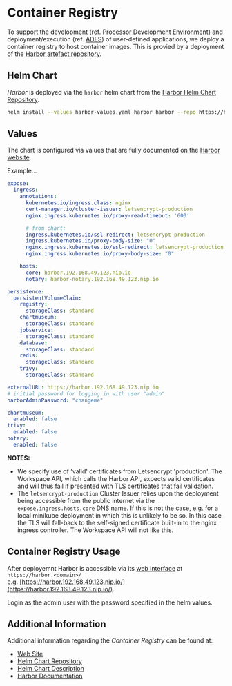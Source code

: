 # Container Registry

To support the development (ref. [Processor Development Environment](../pde/)) and deployment/execution (ref. [ADES](../ades/)) of user-defined applications, we deploy a container registry to host container images. This is provied by a deployment of the [Harbor artefact repository](https://goharbor.io/).

## Helm Chart

_Harbor_ is deployed via the `harbor` helm chart from the [Harbor Helm Chart Repository](https://helm.goharbor.io).

```bash
helm install --values harbor-values.yaml harbor harbor --repo https://helm.goharbor.io
```

## Values

The chart is configured via values that are fully documented on the [Harbor website](https://goharbor.io/docs/2.4.0/install-config/harbor-ha-helm/).

Example...

```yaml
expose:
  ingress:
    annotations:
      kubernetes.io/ingress.class: nginx
      cert-manager.io/cluster-issuer: letsencrypt-production
      nginx.ingress.kubernetes.io/proxy-read-timeout: '600'

      # from chart:
      ingress.kubernetes.io/ssl-redirect: letsencrypt-production
      ingress.kubernetes.io/proxy-body-size: "0"
      nginx.ingress.kubernetes.io/ssl-redirect: letsencrypt-production
      nginx.ingress.kubernetes.io/proxy-body-size: "0"

    hosts:
      core: harbor.192.168.49.123.nip.io
      notary: harbor-notary.192.168.49.123.nip.io

persistence:
  persistentVolumeClaim:
    registry:
      storageClass: standard
    chartmuseum:
      storageClass: standard
    jobservice:
      storageClass: standard
    database:
      storageClass: standard
    redis:
      storageClass: standard
    trivy:
      storageClass: standard

externalURL: https://harbor.192.168.49.123.nip.io
# initial password for logging in with user "admin"
harborAdminPassword: "changeme"

chartmuseum:
  enabled: false
trivy:
  enabled: false
notary:
  enabled: false
```

**NOTES:**

* We specify use of 'valid' certificates from Letsencrypt 'production'. The Workspace API, which calls the Harbor API, expects valid certificates and will thus fail if presented with TLS certificates that fail validation.
* The `letsencrypt-production` Cluster Issuer relies upon the deployment being accessible from the public internet via the `expose.ingress.hosts.core` DNS name. If this is not the case, e.g. for a local minikube deployment in which this is unlikely to be so. In this case the TLS will fall-back to the self-signed certificate built-in to the nginx ingress controller. The Workspace API will not like this.

## Container Registry Usage

After deployemnt Harbor is accessible via its [web interface](https://harbor.192.168.49.123.nip.io/) at `https://harbor.<domain>/`<br>e.g. [https://harbor.192.168.49.123.nip.io/](https://harbor.192.168.49.123.nip.io/).

Login as the admin user with the password specified in the helm values.

## Additional Information

Additional information regarding the _Container Registry_ can be found at:

* [Web Site](https://goharbor.io/)
* [Helm Chart Repository](https://helm.goharbor.io/)
* [Helm Chart Description](https://goharbor.io/docs/2.4.0/install-config/harbor-ha-helm/)
* [Harbor Documentation](https://goharbor.io/docs/)
